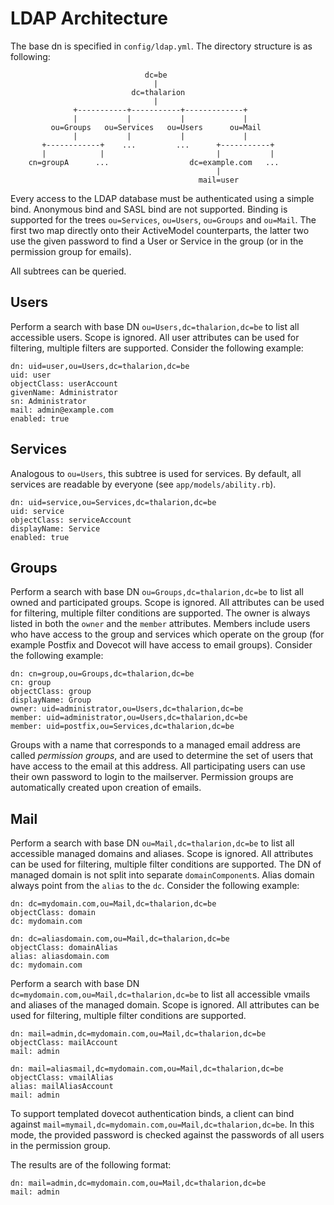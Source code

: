 # LDAP Architecture

The base dn is specified in `config/ldap.yml`. The directory structure is as following:
```
                              dc=be
                                |
                           dc=thalarion
                                |
              +-----------+-----------+-------------+
              |           |           |             |
         ou=Groups   ou=Services   ou=Users      ou=Mail
              |           |           |             |
       +------------+    ...         ...      +-----------+
       |            |                         |           |
    cn=groupA      ...                  dc=example.com   ...
                                              |
                                          mail=user

```
Every access to the LDAP database must be authenticated using a simple bind. Anonymous bind and SASL bind are not supported.
Binding is supported for the trees `ou=Services`, `ou=Users`, `ou=Groups` and `ou=Mail`. The first two map directly onto their ActiveModel counterparts, the latter two use the given password to find a User or Service in the group (or in the permission group for emails).

All subtrees can be queried.

## Users

Perform a search with base DN `ou=Users,dc=thalarion,dc=be` to list all accessible users. Scope is ignored. All user attributes can be used for filtering, multiple filters are supported.
Consider the following example:

```
dn: uid=user,ou=Users,dc=thalarion,dc=be
uid: user
objectClass: userAccount
givenName: Administrator
sn: Administrator
mail: admin@example.com
enabled: true
```

## Services

Analogous to `ou=Users`, this subtree is used for services. By default, all services are readable by everyone (see `app/models/ability.rb`).

```
dn: uid=service,ou=Services,dc=thalarion,dc=be
uid: service
objectClass: serviceAccount
displayName: Service
enabled: true
```

## Groups

Perform a search with base DN `ou=Groups,dc=thalarion,dc=be` to list all owned and participated groups. Scope is ignored. All attributes can be used for filtering, multiple filter conditions are supported. The owner is always listed in both the `owner` and the `member` attributes. Members include users who have access to the group and services which operate on the group (for example Postfix and Dovecot will have access to email groups).
Consider the following example:

```
dn: cn=group,ou=Groups,dc=thalarion,dc=be
cn: group
objectClass: group
displayName: Group
owner: uid=administrator,ou=Users,dc=thalarion,dc=be
member: uid=administrator,ou=Users,dc=thalarion,dc=be
member: uid=postfix,ou=Services,dc=thalarion,dc=be

```

Groups with a name that corresponds to a managed email address are called *permission groups*, and are used to determine the set of users that have access to the email at this address. All participating users can use their own password to login to the mailserver. Permission groups are automatically created upon creation of emails.

## Mail

Perform a search with base DN `ou=Mail,dc=thalarion,dc=be` to list all accessible managed domains and aliases. Scope is ignored. All attributes can be used for filtering, multiple filter conditions are supported.
The DN of managed domain is not split into separate `domainComponent`s.
Alias domain always point from the `alias` to the `dc`.
Consider the following example:

```
dn: dc=mydomain.com,ou=Mail,dc=thalarion,dc=be
objectClass: domain
dc: mydomain.com

dn: dc=aliasdomain.com,ou=Mail,dc=thalarion,dc=be
objectClass: domainAlias
alias: aliasdomain.com
dc: mydomain.com
```

Perform a search with base DN `dc=mydomain.com,ou=Mail,dc=thalarion,dc=be` to list all accessible vmails and aliases of the managed domain. Scope is ignored. All attributes can be used for filtering, multiple filter conditions are supported.

```
dn: mail=admin,dc=mydomain.com,ou=Mail,dc=thalarion,dc=be
objectClass: mailAccount
mail: admin

dn: mail=aliasmail,dc=mydomain.com,ou=Mail,dc=thalarion,dc=be
objectClass: vmailAlias
alias: mailAliasAccount
mail: admin
```

To support templated dovecot authentication binds, a client can bind against `mail=mymail,dc=mydomain.com,ou=Mail,dc=thalarion,dc=be`. In this mode, the provided password is checked against the passwords of all users in the permission group.

The results are of the following format:

```
dn: mail=admin,dc=mydomain.com,ou=Mail,dc=thalarion,dc=be
mail: admin

```

